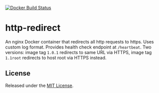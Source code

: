 [![Docker Build Status](https://img.shields.io/docker/build/datacite/http-redirect.svg)](https://hub.docker.com/r/datacite/http-redirect/)

# http-redirect

An nginx Docker container that redirects all http requests to https. Uses custom log format. Provides health check endpoint at `/heartbeat`. 
Two versions: image tag `1.0.1` redirects to same URL via HTTPS, image tag `1.1root` redirects to host root via HTTPS instead.

## License
Released under the [MIT License](https://github.com/datacite/http-redirect/blob/master/LICENSE).
